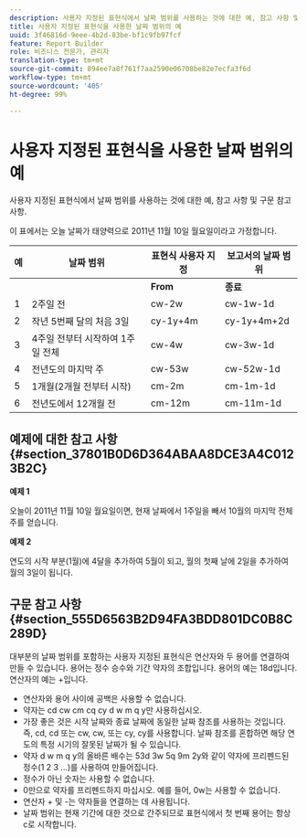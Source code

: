 ```yaml
---
description: 사용자 지정된 표현식에서 날짜 범위를 사용하는 것에 대한 예, 참고 사항 및 구문 참고 사항.
title: 사용자 지정된 표현식을 사용한 날짜 범위의 예
uuid: 3f46816d-9eee-4b2d-83be-bf1c9fb97fcf
feature: Report Builder
role: 비즈니스 전문가, 관리자
translation-type: tm+mt
source-git-commit: 894ee7a8f761f7aa2590e06708be82e7ecfa3f6d
workflow-type: tm+mt
source-wordcount: '405'
ht-degree: 99%

---
```



# 사용자 지정된 표현식을 사용한 날짜 범위의 예

사용자 지정된 표현식에서 날짜 범위를 사용하는 것에 대한 예, 참고 사항 및 구문 참고 사항.

이 표에서는 오늘 날짜가 태양력으로 2011년 11월 10일 월요일이라고 가정합니다.

| 예 | 날짜 범위 | 표현식 사용자 지정 | 보고서의 날짜 범위 |
|---|---|---|---|
|  |  | **From** | **종료** |  |
| 1 | 2주일 전 | cw-2w | cw-1w-1d | 10월 26일 - 11월 1일 |
| 2 | 작년 5번째 달의 처음 3일 | cy-1y+4m | cy-1y+4m+2d | 2010년 5월 1일 - 5월 3일 |
| 3 | 4주일 전부터 시작하여 1주일 전체 | cw-4w | cw-3w-1d | 10월 12일 - 10월 18일 |
| 4 | 전년도의 마지막 주 | cw-53w | cw-52w-1d | 2010년 11월 - 11월 9일 |
| 5 | 1개월(2개월 전부터 시작) | cm-2m | cm-1m-1d | 9월 1일 - 9월 30일 |
| 6 | 전년도에서 12개월 전 | cm-12m | cm-11m-1d | 2010년 11월 1일 - 11월 30일 |

## 예제에 대한 참고 사항 {#section_37801B0D6D364ABAA8DCE3A4C0123B2C}

**예제 1**

오늘이 2011년 11월 10일 월요일이면, 현재 날짜에서 1주일을 빼서 10월의 마지막 전체 주를 얻습니다.

**예제 2**

연도의 시작 부분(1월)에 4달을 추가하여 5월이 되고, 월의 첫째 날에 2일을 추가하여 월의 3일이 됩니다.

## 구문 참고 사항 {#section_555D6563B2D94FA3BDD801DC0B8C289D}

대부분의 날짜 범위를 포함하는 사용자 지정된 표현식은 연산자와 두 용어를 연결하여 만들 수 있습니다. 용어는 정수 승수와 기간 약자의 조합입니다. 용어의 예는 18d입니다. 연산자의 예는 +입니다.

* 연산자와 용어 사이에 공백은 사용할 수 없습니다.
* 약자는 cd cw cm cq cy d w m q y만 사용하십시오.
* 가장 좋은 것은 시작 날짜와 종료 날짜에 동일한 날짜 참조를 사용하는 것입니다. 즉, cd, cd 또는 cw, cw, 또는 cy, cy를 사용합니다. 날짜 참조를 혼합하면 해당 연도의 특정 시기의 잘못된 날짜가 될 수 있습니다.
* 약자 d w m q y의 올바른 배수는 53d 3w 5q 9m 2y와 같이 약자에 프리펜드된 정수(1 2 3 ...)를 사용하여 만들어집니다.
* 정수가 아닌 숫자는 사용할 수 없습니다.
* 0만으로 약자를 프리펜드하지 마십시오. 예를 들어, 0w는 사용할 수 없습니다.
* 연산자 + 및 -는 약자들을 연결하는 데 사용됩니다.
* 날짜 범위는 현재 기간에 대한 것으로 간주되므로 표현식에서 첫 번째 용어는 항상 c로 시작합니다.

